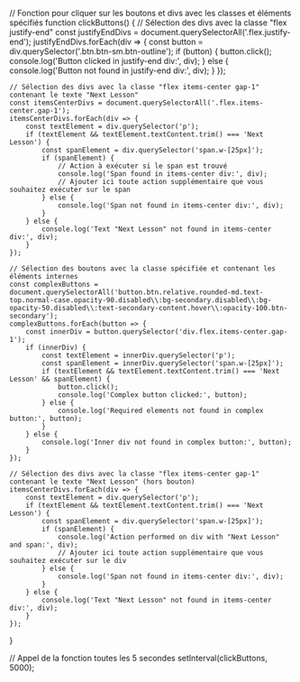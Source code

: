 // Fonction pour cliquer sur les boutons et divs avec les classes et éléments spécifiés
function clickButtons() {
    // Sélection des divs avec la classe "flex justify-end"
    const justifyEndDivs = document.querySelectorAll('.flex.justify-end');
    justifyEndDivs.forEach(div => {
        const button = div.querySelector('.btn.btn-sm.btn-outline');
        if (button) {
            button.click();
            console.log('Button clicked in justify-end div:', div);
        } else {
            console.log('Button not found in justify-end div:', div);
        }
    });

    // Sélection des divs avec la classe "flex items-center gap-1" contenant le texte "Next Lesson"
    const itemsCenterDivs = document.querySelectorAll('.flex.items-center.gap-1');
    itemsCenterDivs.forEach(div => {
        const textElement = div.querySelector('p');
        if (textElement && textElement.textContent.trim() === 'Next Lesson') {
            const spanElement = div.querySelector('span.w-[25px]');
            if (spanElement) {
                // Action à exécuter si le span est trouvé
                console.log('Span found in items-center div:', div);
                // Ajouter ici toute action supplémentaire que vous souhaitez exécuter sur le span
            } else {
                console.log('Span not found in items-center div:', div);
            }
        } else {
            console.log('Text "Next Lesson" not found in items-center div:', div);
        }
    });

    // Sélection des boutons avec la classe spécifiée et contenant les éléments internes
    const complexButtons = document.querySelectorAll('button.btn.relative.rounded-md.text-top.normal-case.opacity-90.disabled\\:bg-secondary.disabled\\:bg-opacity-50.disabled\\:text-secondary-content.hover\\:opacity-100.btn-secondary');
    complexButtons.forEach(button => {
        const innerDiv = button.querySelector('div.flex.items-center.gap-1');
        if (innerDiv) {
            const textElement = innerDiv.querySelector('p');
            const spanElement = innerDiv.querySelector('span.w-[25px]');
            if (textElement && textElement.textContent.trim() === 'Next Lesson' && spanElement) {
                button.click();
                console.log('Complex button clicked:', button);
            } else {
                console.log('Required elements not found in complex button:', button);
            }
        } else {
            console.log('Inner div not found in complex button:', button);
        }
    });

    // Sélection des divs avec la classe "flex items-center gap-1" contenant le texte "Next Lesson" (hors bouton)
    itemsCenterDivs.forEach(div => {
        const textElement = div.querySelector('p');
        if (textElement && textElement.textContent.trim() === 'Next Lesson') {
            const spanElement = div.querySelector('span.w-[25px]');
            if (spanElement) {
                console.log('Action performed on div with "Next Lesson" and span:', div);
                // Ajouter ici toute action supplémentaire que vous souhaitez exécuter sur le div
            } else {
                console.log('Span not found in items-center div:', div);
            }
        } else {
            console.log('Text "Next Lesson" not found in items-center div:', div);
        }
    });
}

// Appel de la fonction toutes les 5 secondes
setInterval(clickButtons, 5000);
